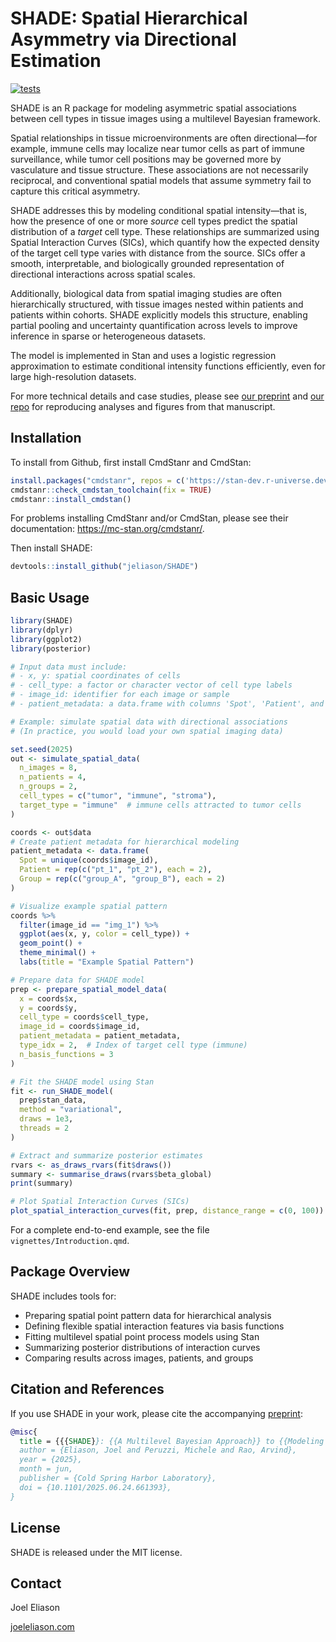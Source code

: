 # SHADE: Spatial Hierarchical Asymmetry via Directional Estimation

<!-- badges: start -->

[![tests](https://github.com/jeliason/SHADE/actions/workflows/tests.yaml/badge.svg)](https://github.com/jeliason/SHADE/actions/workflows/tests.yaml)

<!-- badges: end -->

SHADE is an R package for modeling asymmetric spatial associations between cell types in tissue images using a multilevel Bayesian framework.

Spatial relationships in tissue microenvironments are often directional—for example, immune cells may localize near tumor cells as part of immune surveillance, while tumor cell positions may be governed more by vasculature and tissue structure. These associations are not necessarily reciprocal, and conventional spatial models that assume symmetry fail to capture this critical asymmetry.

SHADE addresses this by modeling conditional spatial intensity—that is, how the presence of one or more *source* cell types predict the spatial distribution of a *target* cell type. These relationships are summarized using Spatial Interaction Curves (SICs), which quantify how the expected density of the target cell type varies with distance from the source. SICs offer a smooth, interpretable, and biologically grounded representation of directional interactions across spatial scales.

Additionally, biological data from spatial imaging studies are often hierarchically structured, with tissue images nested within patients and patients within cohorts. SHADE explicitly models this structure, enabling partial pooling and uncertainty quantification across levels to improve inference in sparse or heterogeneous datasets.

The model is implemented in Stan and uses a logistic regression approximation to estimate conditional intensity functions efficiently, even for large high-resolution datasets.

For more technical details and case studies, please see [our preprint](https://doi.org/10.1101/2025.06.24.661393) and [our repo](https://github.com/jeliason/shade_paper_code) for reproducing analyses and figures from that manuscript.

## Installation

To install from Github, first install CmdStanr and CmdStan:

``` r
install.packages("cmdstanr", repos = c('https://stan-dev.r-universe.dev', getOption("repos")))
cmdstanr::check_cmdstan_toolchain(fix = TRUE)
cmdstanr::install_cmdstan()
```

For problems installing CmdStanr and/or CmdStan, please see their documentation: <https://mc-stan.org/cmdstanr/>.

Then install SHADE:

``` r
devtools::install_github("jeliason/SHADE")
```

## Basic Usage

``` r
library(SHADE)
library(dplyr)
library(ggplot2)
library(posterior)

# Input data must include:
# - x, y: spatial coordinates of cells
# - cell_type: a factor or character vector of cell type labels
# - image_id: identifier for each image or sample
# - patient_metadata: a data.frame with columns 'Spot', 'Patient', and 'Group'

# Example: simulate spatial data with directional associations
# (In practice, you would load your own spatial imaging data)

set.seed(2025)
out <- simulate_spatial_data(
  n_images = 8,
  n_patients = 4,
  n_groups = 2,
  cell_types = c("tumor", "immune", "stroma"),
  target_type = "immune"  # immune cells attracted to tumor cells
)

coords <- out$data
# Create patient metadata for hierarchical modeling
patient_metadata <- data.frame(
  Spot = unique(coords$image_id),
  Patient = rep(c("pt_1", "pt_2"), each = 2),
  Group = rep(c("group_A", "group_B"), each = 2)
)

# Visualize example spatial pattern
coords %>%
  filter(image_id == "img_1") %>%
  ggplot(aes(x, y, color = cell_type)) +
  geom_point() +
  theme_minimal() +
  labs(title = "Example Spatial Pattern")

# Prepare data for SHADE model
prep <- prepare_spatial_model_data(
  x = coords$x,
  y = coords$y,
  cell_type = coords$cell_type,
  image_id = coords$image_id,
  patient_metadata = patient_metadata,
  type_idx = 2,  # Index of target cell type (immune)
  n_basis_functions = 3
)

# Fit the SHADE model using Stan
fit <- run_SHADE_model(
  prep$stan_data,
  method = "variational",
  draws = 1e3,
  threads = 2
)

# Extract and summarize posterior estimates
rvars <- as_draws_rvars(fit$draws())
summary <- summarise_draws(rvars$beta_global)
print(summary)

# Plot Spatial Interaction Curves (SICs)
plot_spatial_interaction_curves(fit, prep, distance_range = c(0, 100))
```

For a complete end-to-end example, see the file `vignettes/Introduction.qmd`.

## Package Overview

SHADE includes tools for:

-   Preparing spatial point pattern data for hierarchical analysis
-   Defining flexible spatial interaction features via basis functions
-   Fitting multilevel spatial point process models using Stan
-   Summarizing posterior distributions of interaction curves
-   Comparing results across images, patients, and groups

## Citation and References

If you use SHADE in your work, please cite the accompanying [preprint](https://doi.org/10.1101/2025.06.24.661393):

``` bibtex
@misc{
  title = {{{SHADE}}: {{A Multilevel Bayesian Approach}} to {{Modeling Directional Spatial Associations}} in {{Tissues}}},
  author = {Eliason, Joel and Peruzzi, Michele and Rao, Arvind},
  year = {2025},
  month = jun,
  publisher = {Cold Spring Harbor Laboratory},
  doi = {10.1101/2025.06.24.661393},
}
```

## License

SHADE is released under the MIT license.

## Contact

Joel Eliason

[joeleliason.com](https://joeleliason.com)
